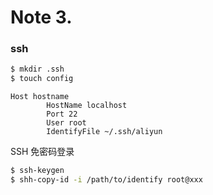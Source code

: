 # Note 3.

### ssh

``` sh
$ mkdir .ssh
$ touch config
```

```
Host hostname
		HostName localhost
		Port 22
		User root
		IdentifyFile ~/.ssh/aliyun
```

SSH 免密码登录

``` sh
$ ssh-keygen
$ shh-copy-id -i /path/to/identify root@xxx
```

